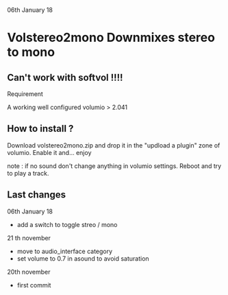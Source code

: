  06th January 18


# Volstereo2mono Downmixes stereo to mono

## Can't work with softvol !!!!

Requirement

 A working well configured volumio > 2.041

## How to install ?

 Download volstereo2mono.zip and drop it in the "updload a plugin" zone of volumio.
 Enable it and... enjoy

note : if no sound don't change anything in volumio settings. Reboot and try to play a track.

## Last changes

06th January 18

- add a switch to toggle streo / mono

21 th november

- move to audio_interface category
- set volume to 0.7 in asound to avoid saturation

20th november

- first commit


